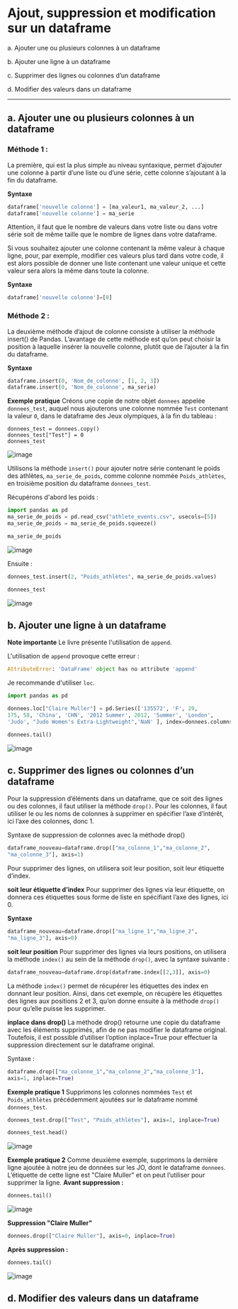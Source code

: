 # Ajout, suppression et modification sur un dataframe

a. Ajouter une ou plusieurs colonnes à un dataframe

b. Ajouter une ligne à un dataframe

c. Supprimer des lignes ou colonnes d’un dataframe

d. Modifier des valeurs dans un dataframe

---------------------------------------------------------------------------------------------------------------------------------------------------------------

## a. Ajouter une ou plusieurs colonnes à un dataframe

### Méthode 1 :
La première, qui est la plus simple au niveau syntaxique, permet d’ajouter une colonne à partir d’une liste ou d’une série, cette colonne s’ajoutant à la fin du dataframe.

__Syntaxe__
```python
dataframe['nouvelle colonne'] = [ma_valeur1, ma_valeur_2, ...] 
dataframe['nouvelle colonne'] = ma_serie
```

Attention, il faut que le nombre de valeurs dans votre liste ou dans votre série soit de même taille que le nombre de lignes dans votre dataframe.

Si vous souhaitez ajouter une colonne contenant la même valeur à chaque ligne, pour, par exemple, modifier ces valeurs plus tard dans votre code, il est alors possible de donner une liste contenant une valeur unique et cette valeur sera alors la même dans toute la colonne.

__Syntaxe__
```python
dataframe['nouvelle colonne']=[0] 
```

### Méthode 2 :
La deuxième méthode d’ajout de colonne consiste à utiliser la méthode insert() de Pandas. L’avantage de cette méthode est qu’on peut choisir la position à laquelle insérer la nouvelle colonne, plutôt que de l’ajouter à la fin du dataframe.

__Syntaxe__
```python
dataframe.insert(0, 'Nom_de_colonne', [1, 2, 3]) 
dataframe.insert(0, 'Nom_de_colonne', ma_serie)
```

__Exemple pratique__
Créons une copie de notre objet ```donnees``` appelée ```donnees_test```, auquel nous ajouterons une colonne nommée ```Test``` contenant la valeur ```0```, dans le dataframe des Jeux olympiques, à la fin du tableau :

```pyton
donnees_test = donnees.copy()
donnees_test["Test"] = 0
donnees_test
```
![image](https://github.com/user-attachments/assets/2bc4fbf5-7b49-44cf-aede-87fc188d1e47)

Utilisons la méthode ```insert()``` pour ajouter notre série contenant le poids des athlètes, ```ma_serie_de_poids```, comme colonne nommée ```Poids_athlètes```, en troisième position du dataframe ```donnees_test```.

Récupérons d'abord les poids :
```python
import pandas as pd
ma_serie_de_poids = pd.read_csv("athlete_events.csv", usecols=[5])
ma_serie_de_poids = ma_serie_de_poids.squeeze()

ma_serie_de_poids
```

![image](https://github.com/user-attachments/assets/336b036d-6bae-419b-8851-6b664e8ba90a)

Ensuite :
```python
donnees_test.insert(2, "Poids_athlètes", ma_serie_de_poids.values)

donnees_test
```

![image](https://github.com/user-attachments/assets/dcb09e88-5743-45bd-9c9d-eb53161e6a68)

## b. Ajouter une ligne à un dataframe

__Note importante__
Le livre présente l'utilisation de ```append```. 

L'utilisation de ```append``` provoque cette erreur :
```python
AttributeError: 'DataFrame' object has no attribute 'append'
```

Je recommande d'utiliser ```loc```.

```python
import pandas as pd

donnees.loc["Claire Muller"] = pd.Series(['135572', 'F', 29, 
175, 58, 'China', 'CHN', '2012 Summer', 2012, 'Summer', 'London', 
'Judo', "Judo Women's Extra-Lightweight",'NaN' ], index=donnees.columns)

donnees.tail()
```
![image](https://github.com/user-attachments/assets/882a89bf-fb24-4a6d-a626-2faff5ecfb1d)

<!--
Pour ajouter une ou plusieurs lignes, on utilise la méthode append() que nous avons déjà rencontrée sur les objets de classe Series.

__Syntaxe d’ajout d’une ligne__
```python
import pandas as pd 
dataframe_nouveau=dataframe.append(pd.Series([valeur1, valeur2, ...], 
index=dataframe.columns),ignore_index=True)
```

__Note__
Si les index de votre dataframe correspondent à des nombres incrémentés et que vous souhaitez rester là-dessus, définissez une série sans nom au sein de la méthode ```append()``` et utilisez l’option ```ignore_index=True```. En revanche, si vous donnez un nom à la série créée dans ```append()```, grâce à l’option ```Name``` que nous avons vue ensemble dans la section sur les séries, et que vous souhaitez que ce nom précisément apparaisse comme étiquette de la nouvelle ligne ajoutée, alors laissez l’option ```ignore_index=False```.

Pour ajouter plusieurs lignes, il suffit de donner une liste de séries à la méthode ```append()```.

Syntaxe :

```python
dataframe_nouveau=dataframe.append([pd.Series([valeur1, valeur2, ...], 
index=dataframe.columns), pd.Series([valeur1_2, valeur2_2, ...], 
index=index_colonnes), pd.Series([valeur1_3, valeur2_3, ...],  
index=index_colonnes) ], ignore_index=True)
```

Il est possible de donner un nom aux séries, à utiliser comme index des nouvelles lignes.

Syntaxe
```python
dataframe_nouveau=dataframe.append([pd.Series([valeur1, valeur2, ...], 
index=dataframe.columns, name="index_de_ligne_1"),  
pd.Series([valeur1_2, valeur2_2, ...], index=index_colonnes,  
name="index_de_ligne_2"), pd.Series([valeur1_3, valeur2_3, ...],  
index=index_colonnes, name="index_de_ligne_3") ])
```

__Note__

Comme expliqué lors de la première utilisation de la méthode append(), celle-ci n’effectue pas la modification directement sur le dataframe mais crée une copie de ce dataframe, pour ne pas toucher à l’intégrité des données du dataframe original. Ainsi, il faut ranger le nouveau dataframe que retourne la méthode append() dans une nouvelle variable.

__Exemple pratique 1__
Code pour ajouter une ligne, avec l’option ignore_index=True

__Exemple pratique 2__
Code pour ajouter une ligne, avec l’option ignore_index=True
-->

## c. Supprimer des lignes ou colonnes d’un dataframe

Pour la suppression d’éléments dans un dataframe, que ce soit des lignes ou des colonnes, il faut utiliser la méthode ```drop()```. Pour les colonnes, il faut utiliser le ou les noms de colonnes à supprimer en spécifier l’axe d’intérêt, ici l’axe des colonnes, donc 1.

Syntaxe de suppression de colonnes avec la méthode drop()
```python
dataframe_nouveau=dataframe.drop(["ma_colonne_1","ma_colonne_2", 
"ma_colonne_3"], axis=1)
```

Pour supprimer des lignes, on utilisera soit leur position, soit leur étiquette d’index.

__soit leur étiquette d’index__
Pour supprimer des lignes via leur étiquette, on donnera ces étiquettes sous forme de liste en spécifiant l’axe des lignes, ici 0.

__Syntaxe__
```python
dataframe_nouveau=dataframe.drop(["ma_ligne_1","ma_ligne_2", 
"ma_ligne_3"], axis=0) 
```

__soit leur position__
Pour supprimer des lignes via leurs positions, on utilisera la méthode ```index()``` au sein de la méthode ```drop()```, avec la syntaxe suivante :
```python
dataframe_nouveau=dataframe.drop(dataframe.index[[2,3]], axis=0) 
```

La méthode ```index()``` permet de récupérer les étiquettes des index en donnant leur position. Ainsi, dans cet exemple, on récupère les étiquettes des lignes aux positions 2 et 3, qu’on donne ensuite à la méthode ```drop()``` pour qu’elle puisse les supprimer.

__inplace dans drop()__
La méthode drop() retourne une copie du dataframe avec les éléments supprimés, afin de ne pas modifier le dataframe original. Toutefois, il est possible d’utiliser l’option inplace=True pour effectuer la suppression directement sur le dataframe original.

Syntaxe :
```python
dataframe.drop(["ma_colonne_1","ma_colonne_2","ma_colonne_3"],  
axis=1, inplace=True) 
```

__Exemple pratique 1__
Supprimons les colonnes nommées ```Test``` et ```Poids_athlètes``` précédemment ajoutées sur le dataframe nommé ```donnees_test```.

```python
donnees_test.drop(["Test", "Poids_athlètes"], axis=1, inplace=True)

donnees_test.head()
```

![image](https://github.com/user-attachments/assets/40ce7b73-219e-4f49-9ceb-4d6a71da0583)

__Exemple pratique 2__
Comme deuxième exemple, supprimons la dernière ligne ajoutée à notre jeu de données sur les JO, dont le dataframe ```donnees```. L’étiquette de cette ligne est "Claire Muller" et on peut l’utiliser pour supprimer la ligne.
__Avant suppression :__
```python
donnees.tail()
```
![image](https://github.com/user-attachments/assets/b4b00f7f-af5e-4be5-a7e4-5ecccc8585fa)

__Suppression "Claire Muller"__
```python
donnees.drop(["Claire Muller"], axis=0, inplace=True)
```

__Après suppression :__
```python
donnees.tail()
```
![image](https://github.com/user-attachments/assets/7d11bb1e-6d43-40b8-84cc-5309db36566b)


## d. Modifier des valeurs dans un dataframe
